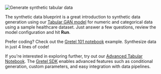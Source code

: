 ![Generate synthetic tabular data](https://blueprints.gretel.cloud/use_cases/images/tabular-gan.png "Generate synthetic tabular data")

The synthetic data blueprint is a great introduction to synthetic data generation using our [Tabular GAN model](https://gretel.ai/blog/scale-synthetic-data-to-millions-of-rows-with-actgan) for numeric and categorical data using a sample healthcare dataset. Just answer a few questions, review the model configuration and hit **Run**.

Prefer coding? Check out the [Gretel 101 notebook](https://colab.research.google.com/github/gretelai/gretel-blueprints/blob/main/sdk_blueprints/Gretel_101_Blueprint.ipynb) example. Synthesize data in just 4 lines of code!

If you're interested in exploring further, try out our [Advanced Tabular Notebook](https://colab.research.google.com/github/gretelai/gretel-blueprints/blob/main/sdk_blueprints/Gretel_Advanced_Tabular_Blueprint.ipynb). The [Gretel SDK](https://gretel.ai/blog/we-just-streamlined-gretels-python-sdk) enables advanced features such as conditional generation, custom parameters, and easy integration with data pipelines.
